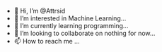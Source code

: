 - 👋 Hi, I’m @Attrsid
- 👀 I’m interested in Machine Learning...
- 🌱 I’m currently learning programming...
- 💞️ I’m looking to collaborate on nothing for now...
- 📫 How to reach me ...

<!---
Attrsid/Attrsid is a ✨ special ✨ repository because its `README.md` (this file) appears on your GitHub profile.
You can click the Preview link to take a look at your changes.
--->
